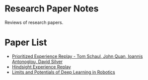 # Research Paper Notes
Reviews of research papers. 

# Paper List
* [Prioritized Experience Replay - Tom Schaul, John Quan, Ioannis Antonoglou, David Silver](https://github.com/rebeccali/paper_notes/blob/master/2020/prioritized_experience_replay.md)
* [Hindsight Experience Replay](https://github.com/rebeccali/paper_notes/blob/master/2020/Hindsight_experience_replay.md)
* [Limits and Potentials of Deep Learning in Robotics](https://github.com/rebeccali/paper_notes/blob/master/2020/limits_potentials_deep_learning_robotics.md)

